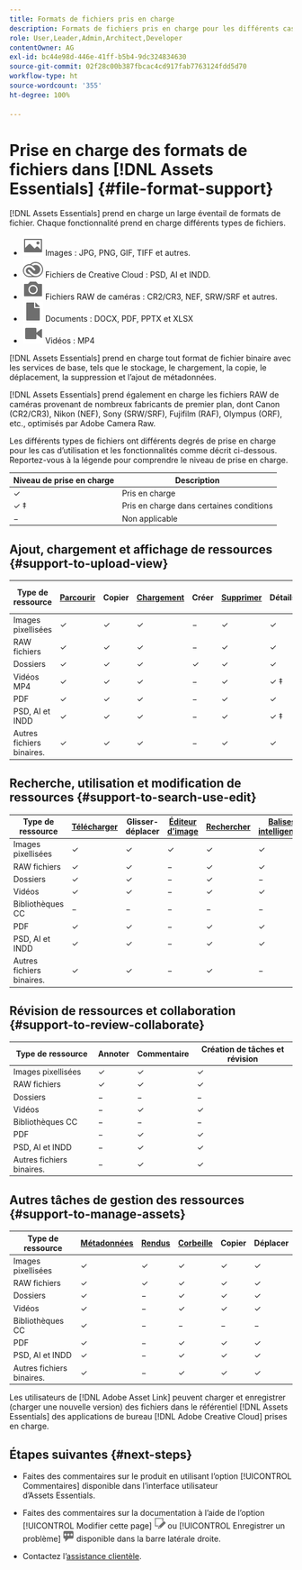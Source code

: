 ```yaml
---
title: Formats de fichiers pris en charge
description: Formats de fichiers pris en charge pour les différents cas d’utilisation d’ [!DNL Assets Essentials]
role: User,Leader,Admin,Architect,Developer
contentOwner: AG
exl-id: bc44e98d-446e-41ff-b5b4-9dc324834630
source-git-commit: 02f28c00b387fbcac4cd917fab7763124fdd5d70
workflow-type: ht
source-wordcount: '355'
ht-degree: 100%

---
```


# Prise en charge des formats de fichiers dans [!DNL Assets Essentials] {#file-format-support}

[!DNL Assets Essentials] prend en charge un large éventail de formats de fichier. Chaque fonctionnalité prend en charge différents types de fichiers.

* ![icône de type de fichier image](assets/image-icon.svg) Images : JPG, PNG, GIF, TIFF et autres.
* ![icône creative cloudtype](assets/creative-cloud-files.svg) Fichiers de Creative Cloud : PSD, AI et INDD.
* ![icône de type appareil photo](assets/camera-icon.svg) Fichiers RAW de caméras : CR2/CR3, NEF, SRW/SRF et autres.
* ![Icône de type de fichier document](assets/document-icon.svg) Documents : DOCX, PDF, PPTX et XLSX
* ![Icône de type de fichier vidéo](assets/video-icon.svg) Vidéos : MP4

[!DNL Assets Essentials] prend en charge tout format de fichier binaire avec les services de base, tels que le stockage, le chargement, la copie, le déplacement, la suppression et l’ajout de métadonnées.

[!DNL Assets Essentials] prend également en charge les fichiers RAW de caméras provenant de nombreux fabricants de premier plan, dont Canon (CR2/CR3), Nikon (NEF), Sony (SRW/SRF), Fujifilm (RAF), Olympus (ORF), etc., optimisés par Adobe Camera Raw.

Les différents types de fichiers ont différents degrés de prise en charge pour les cas d’utilisation et les fonctionnalités comme décrit ci-dessous. Reportez-vous à la légende pour comprendre le niveau de prise en charge.

| Niveau de prise en charge | Description |
|-------------------|-------------------------|
| ✓ | Pris en charge |
| ✓ ‡ | Pris en charge dans certaines conditions |
| − | Non applicable |

## Ajout, chargement et affichage de ressources {#support-to-upload-view}

<!-- TBD: For AEM, AI files require the PDF option to be selected when saving the AI file.
-->

| Type de ressource | [Parcourir](/help/navigate-view.md) | Copier | [Chargement](/help/add-delete.md) | Créer | [Supprimer](/help/add-delete.md#delete-assets) | Détails | Zoom sur l’image | [Récemment consultés](/help/navigate-view.md) |
|-------------------|----------|----------|----------|----------|----------|-------------------|------------|-----------------|
| Images pixellisées | ✓ | ✓ | ✓ | − | ✓ | ✓ | ✓ | ✓ |
| RAW fichiers | ✓ | ✓ | ✓ | − | ✓ | ✓ | ✓ | ✓ |
| Dossiers | ✓ | ✓ | ✓ | ✓ | ✓ | ✓ | − | − |
| Vidéos MP4 | ✓ | ✓ | ✓ | − | ✓ | ✓ ‡ | − | ✓ |
| PDF | ✓ | ✓ | ✓ | − | ✓ | ✓ | − | ✓ |
| PSD, AI et INDD | ✓ | ✓ | ✓ | − | ✓ | ✓ ‡ | − | ✓ |
| Autres fichiers binaires. | ✓ | ✓ | ✓ | − | ✓ | ✓ | − | ✓ |

<!-- Hiding CC Libraries (considered beta) as per PM feedback.
| CC Libraries  | &#10003; | &minus;  | &#10003; | &#10003; | &#10003; | &#10003; | &minus;    | &minus;         |
-->

## Recherche, utilisation et modification de ressources {#support-to-search-use-edit}

| Type de ressource | [Télécharger](/help/manage-organize.md#download) | Glisser-déplacer | [Éditeur d’image](/help/edit-images.md) | [Rechercher](/help/search.md) | [Balises intelligentes](/help/metadata.md#tags) | [Renommer](/help/manage-organize.md) | [Versions](/help/manage-organize.md#versions-of-assets) |
|---------------|----------|---------------|--------------|----------|------------|----------|----------|
| Images pixellisées | ✓ | ✓ | ✓ | ✓ | ✓ | ✓ | ✓ |
| RAW fichiers | ✓ | ✓ | − | ✓ | ✓ | ✓ | ✓ | ✓ |
| Dossiers | ✓ | ✓ | − | ✓ | − | ✓ | ✓ |
| Vidéos | ✓ | ✓ | − | ✓ | ✓ | ✓ | ✓ |
| Bibliothèques CC | − | − | − | − | − | ✓ | ✓ |
| PDF | ✓ | ✓ | − | ✓ | ✓ | ✓ | ✓ |
| PSD, AI et INDD | ✓ | ✓ | − | ✓ | ✓ | ✓ | ✓ |
| Autres fichiers binaires. | ✓ | ✓ | − | ✓ | − | ✓ | ✓ |


## Révision de ressources et collaboration {#support-to-review-collaborate}

| Type de ressource | Annoter | Commentaire | Création de tâches et révision |
|---------------|----------|----------|-------------------------|
| Images pixellisées | ✓ | ✓ | ✓ |
| RAW fichiers | ✓ | ✓ | ✓ |
| Dossiers | − | − | − |
| Vidéos | − | ✓ | ✓ |
| Bibliothèques CC | − | − | − |
| PDF | − | ✓ | ✓ |
| PSD, AI et INDD | − | ✓ | ✓ |
| Autres fichiers binaires. | − | ✓ | ✓ |

## Autres tâches de gestion des ressources {#support-to-manage-assets}

| Type de ressource | [Métadonnées](/help/metadata.md) | [Rendus](/help/add-delete.md#renditions) | [Corbeille](/help/add-delete.md#delete-assets) | Copier | Déplacer |
|---------------|-------------------|------------|----------|----------|----------|
| Images pixellisées | ✓ | ✓ | ✓ | ✓ | ✓ |
| RAW fichiers | ✓ | ✓ | ✓ | ✓ | ✓ |
| Dossiers | ✓ | − | ✓ | ✓ | ✓ |
| Vidéos | ✓ | − | ✓ | ✓ | ✓ |
| Bibliothèques CC | ✓ | − | − | − | − |
| PDF | ✓ | − | ✓ | ✓ | ✓ |
| PSD, AI et INDD | ✓ | − | ✓ | ✓ | ✓ |
| Autres fichiers binaires. | ✓ | − | ✓ | ✓ | ✓ |

Les utilisateurs de [!DNL Adobe Asset Link] peuvent charger et enregistrer (charger une nouvelle version) des fichiers dans le référentiel [!DNL Assets Essentials] des applications de bureau [!DNL Adobe Creative Cloud] prises en charge.

<!-- TBD: Saving the template table separately for later use.
| Asset type    | Features |
|---------------|----------|
| Raster images |          |
| Folders       |          |
| Videos        |          |
| CC Libraries  |          |
| PDF files     |          |
| PSD           |          |
| AI            |          |
| INDD          |          |

>[!MORELIKETHIS]
>
>* []()
-->

## Étapes suivantes {#next-steps}

* Faites des commentaires sur le produit en utilisant l’option [!UICONTROL Commentaires] disponible dans l’interface utilisateur d’Assets Essentials.

* Faites des commentaires sur la documentation à l’aide de l’option [!UICONTROL Modifier cette page] ![modifier la page](assets/do-not-localize/edit-page.png) ou [!UICONTROL Enregistrer un problème] ![créer un problème GitHub](assets/do-not-localize/github-issue.png) disponible dans la barre latérale droite.

* Contactez l’[assistance clientèle](https://experienceleague.adobe.com/?support-solution=General&amp;lang=fr#support).
